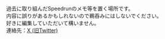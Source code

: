 過去に取り組んだSpeedrunのメモ等を置く場所です。  
内容に誤りがあるかもしれないので鵜吞みにはしないでください。  
好きに編集していただいて構いません。  
連絡先：[X (旧Twitter)](https://twitter.com/butsuzo__)  
